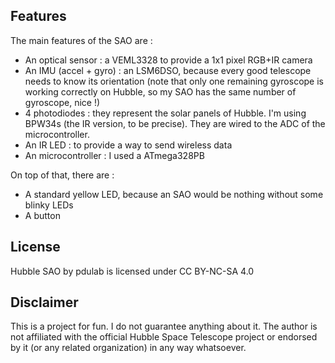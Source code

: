 ## Features

The main features of the SAO are :
- An optical sensor : a VEML3328 to provide a 1x1 pixel RGB+IR camera
- An IMU (accel + gyro) : an LSM6DSO, because every good telescope needs to know its orientation (note that only one remaining gyroscope is working correctly on Hubble, so my SAO has the same number of gyroscope, nice !)
- 4 photodiodes : they represent the solar panels of Hubble. I'm using BPW34s (the IR version, to be precise). They are wired to the ADC of the microcontroller.
- An IR LED : to provide a way to send wireless data
- An microcontroller : I used a ATmega328PB

On top of that, there are :

- A standard yellow LED, because an SAO would be nothing without some blinky LEDs
- A button

## License
 Hubble SAO by pdulab is licensed under CC BY-NC-SA 4.0 

 ## Disclaimer
 This is a project for fun. I do not guarantee anything about it.
 The author is not affiliated with the official Hubble Space Telescope project or endorsed by it (or any related organization) in any way whatsoever.
